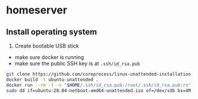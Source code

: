 # homeserver

## Install operating system

1. Create bootable USB stick

- make sure docker is running
- make sure the public SSH key is at `.ssh/id_rsa.pub`

```sh
git clone https://github.com/coreprocess/linux-unattended-installation.git
docker build -t ubuntu-unattended .
docker run --rm -t -v "$HOME/.ssh/id_rsa.pub:/root/.ssh/id_rsa.pub:ro" -v "$(pwd):/iso" ubuntu-unattended 20.04
sudo dd if=ubuntu-20.04-netboot-amd64-unattended.iso of=/dev/sdb bs=4M status=progress
```
